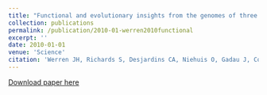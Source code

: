 ```yaml
---
title: "Functional and evolutionary insights from the genomes of three parasitoid \textitNasonia species"
collection: publications
permalink: /publication/2010-01-werren2010functional
excerpt: ''
date: 2010-01-01
venue: 'Science'
citation: 'Werren JH, Richards S, Desjardins CA, Niehuis O, Gadau J, Colbourne JK, ..., <b>Pejaver V</b>, ..., Wyder S, Yamada T, Yi SV, Zecher CN, Zhang L, Gibbs RA (2010) Functional and evolutionary insights from the genomes of three parasitoid \textitNasonia species. <i>Science</i> 327(5963) 343-348.'
---
```

[Download paper here](http://vpejaver.github.io/files/2010-01-werren2010functional.pdf)

